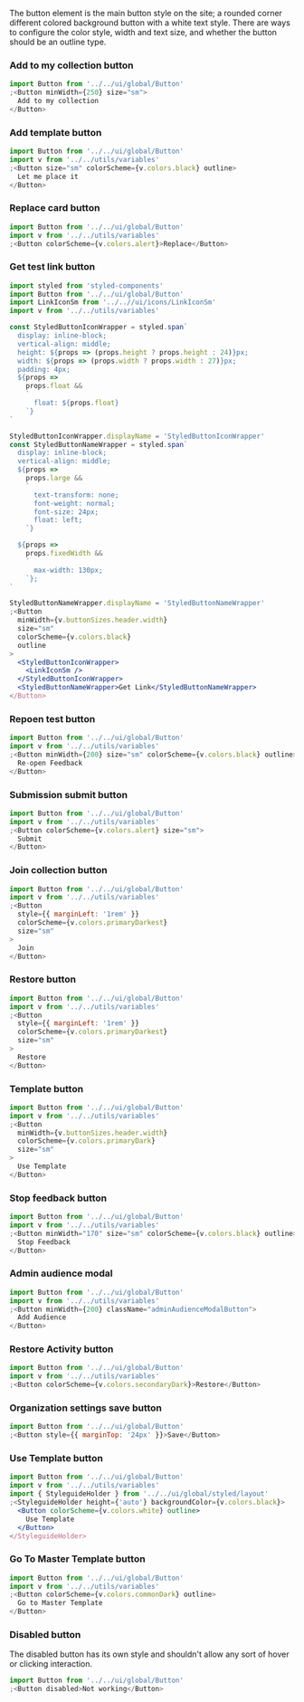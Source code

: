 The button element is the main button style on the site; a rounded corner
different colored background button with a white text style. There are ways
to configure the color style, width and text size, and whether the button
should be an outline type.

### Add to my collection button

```jsx
import Button from '../../ui/global/Button'
;<Button minWidth={250} size="sm">
  Add to my collection
</Button>
```

### Add template button

```jsx
import Button from '../../ui/global/Button'
import v from '../../utils/variables'
;<Button size="sm" colorScheme={v.colors.black} outline>
  Let me place it
</Button>
```

### Replace card button

```jsx
import Button from '../../ui/global/Button'
import v from '../../utils/variables'
;<Button colorScheme={v.colors.alert}>Replace</Button>
```

### Get test link button

```jsx
import styled from 'styled-components'
import Button from '../../ui/global/Button'
import LinkIconSm from '../..//ui/icons/LinkIconSm'
import v from '../../utils/variables'

const StyledButtonIconWrapper = styled.span`
  display: inline-block;
  vertical-align: middle;
  height: ${props => (props.height ? props.height : 24)}px;
  width: ${props => (props.width ? props.width : 27)}px;
  padding: 4px;
  ${props =>
    props.float &&
    `
      float: ${props.float}
    `}
`

StyledButtonIconWrapper.displayName = 'StyledButtonIconWrapper'
const StyledButtonNameWrapper = styled.span`
  display: inline-block;
  vertical-align: middle;
  ${props =>
    props.large &&
    `
      text-transform: none;
      font-weight: normal;
      font-size: 24px;
      float: left;
    `}

  ${props =>
    props.fixedWidth &&
    `
      max-width: 130px;
    `};
`

StyledButtonNameWrapper.displayName = 'StyledButtonNameWrapper'
;<Button
  minWidth={v.buttonSizes.header.width}
  size="sm"
  colorScheme={v.colors.black}
  outline
>
  <StyledButtonIconWrapper>
    <LinkIconSm />
  </StyledButtonIconWrapper>
  <StyledButtonNameWrapper>Get Link</StyledButtonNameWrapper>
</Button>
```

### Repoen test button

```jsx
import Button from '../../ui/global/Button'
import v from '../../utils/variables'
;<Button minWidth={200} size="sm" colorScheme={v.colors.black} outline>
  Re-open Feedback
</Button>
```

### Submission submit button

```jsx
import Button from '../../ui/global/Button'
import v from '../../utils/variables'
;<Button colorScheme={v.colors.alert} size="sm">
  Submit
</Button>
```

### Join collection button

```jsx
import Button from '../../ui/global/Button'
import v from '../../utils/variables'
;<Button
  style={{ marginLeft: '1rem' }}
  colorScheme={v.colors.primaryDarkest}
  size="sm"
>
  Join
</Button>
```

### Restore button

```jsx
import Button from '../../ui/global/Button'
import v from '../../utils/variables'
;<Button
  style={{ marginLeft: '1rem' }}
  colorScheme={v.colors.primaryDarkest}
  size="sm"
>
  Restore
</Button>
```

### Template button

```jsx
import Button from '../../ui/global/Button'
import v from '../../utils/variables'
;<Button
  minWidth={v.buttonSizes.header.width}
  colorScheme={v.colors.primaryDark}
  size="sm"
>
  Use Template
</Button>
```

### Stop feedback button

```jsx
import Button from '../../ui/global/Button'
import v from '../../utils/variables'
;<Button minWidth="170" size="sm" colorScheme={v.colors.black} outline>
  Stop Feedback
</Button>
```

### Admin audience modal

```jsx
import Button from '../../ui/global/Button'
import v from '../../utils/variables'
;<Button minWidth={200} className="adminAudienceModalButton">
  Add Audience
</Button>
```

### Restore Activity button

```jsx
import Button from '../../ui/global/Button'
import v from '../../utils/variables'
;<Button colorScheme={v.colors.secondaryDark}>Restore</Button>
```

### Organization settings save button

```jsx
import Button from '../../ui/global/Button'
;<Button style={{ marginTop: '24px' }}>Save</Button>
```

### Use Template button

```jsx
import Button from '../../ui/global/Button'
import v from '../../utils/variables'
import { StyleguideHolder } from '../../ui/global/styled/layout'
;<StyleguideHolder height={'auto'} backgroundColor={v.colors.black}>
  <Button colorScheme={v.colors.white} outline>
    Use Template
  </Button>
</StyleguideHolder>
```

### Go To Master Template button

```jsx
import Button from '../../ui/global/Button'
import v from '../../utils/variables'
;<Button colorScheme={v.colors.commonDark} outline>
  Go to Master Template
</Button>
```

### Disabled button

The disabled button has its own style and shouldn't allow any sort of hover
or clicking interaction.

```jsx
import Button from '../../ui/global/Button'
;<Button disabled>Not working</Button>
```
